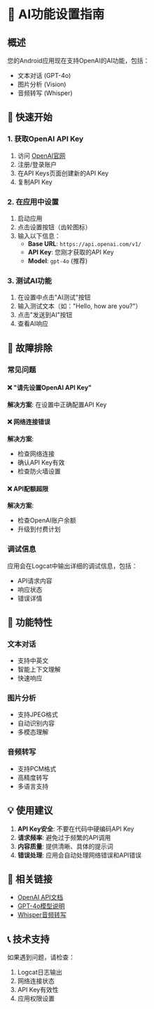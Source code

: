 # 🤖 AI功能设置指南

## 概述
您的Android应用现在支持OpenAI的AI功能，包括：
- 文本对话 (GPT-4o)
- 图片分析 (Vision)
- 音频转写 (Whisper)

## 🚀 快速开始

### 1. 获取OpenAI API Key
1. 访问 [OpenAI官网](https://platform.openai.com/)
2. 注册/登录账户
3. 在API Keys页面创建新的API Key
4. 复制API Key

### 2. 在应用中设置
1. 启动应用
2. 点击设置按钮（齿轮图标）
3. 输入以下信息：
   - **Base URL**: `https://api.openai.com/v1/`
   - **API Key**: 您刚才获取的API Key
   - **Model**: `gpt-4o` (推荐)

### 3. 测试AI功能
1. 在设置中点击"AI测试"按钮
2. 输入测试文本（如："Hello, how are you?"）
3. 点击"发送到AI"按钮
4. 查看AI响应

## 🔧 故障排除

### 常见问题

#### ❌ "请先设置OpenAI API Key"
**解决方案**: 在设置中正确配置API Key

#### ❌ 网络连接错误
**解决方案**: 
- 检查网络连接
- 确认API Key有效
- 检查防火墙设置

#### ❌ API配额超限
**解决方案**: 
- 检查OpenAI账户余额
- 升级到付费计划

### 调试信息
应用会在Logcat中输出详细的调试信息，包括：
- API请求内容
- 响应状态
- 错误详情

## 📱 功能特性

### 文本对话
- 支持中英文
- 智能上下文理解
- 快速响应

### 图片分析
- 支持JPEG格式
- 自动识别内容
- 多模态理解

### 音频转写
- 支持PCM格式
- 高精度转写
- 多语言支持

## 💡 使用建议

1. **API Key安全**: 不要在代码中硬编码API Key
2. **请求频率**: 避免过于频繁的API调用
3. **内容质量**: 提供清晰、具体的提示词
4. **错误处理**: 应用会自动处理网络错误和API错误

## 🔗 相关链接

- [OpenAI API文档](https://platform.openai.com/docs)
- [GPT-4o模型说明](https://platform.openai.com/docs/models/gpt-4o)
- [Whisper音频转写](https://platform.openai.com/docs/models/whisper)

## 📞 技术支持

如果遇到问题，请检查：
1. Logcat日志输出
2. 网络连接状态
3. API Key有效性
4. 应用权限设置
